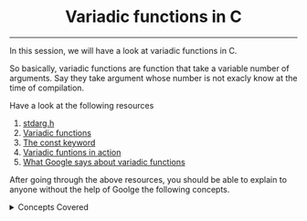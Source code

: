 <h1 align="center">Variadic functions in C</h1>
<hr/>

In this session, we will have a look at variadic functions in C.

So basically, variadic functions are function that take a variable number of arguments. Say they take argument whose number is not exacly know at the time of compilation. 


Have a look at the following resources 

1. [stdarg.h](https://en.wikipedia.org/wiki/Stdarg.h)
2. [Variadic functions](https://www.gnu.org/software/libc/manual/html_node/Variadic-Functions.html)
3. [The const keyword](https://www.youtube.com/watch?v=1W4oyuOdXv8)
4. [Variadic funtions in action](https://www.geeksforgeeks.org/variadic-functions-in-c/)
5. [What Google says about variadic functions](https://www.google.com/search?q=variadic+functions+in+c)


After going through the above resources, you should be able to explain to anyone without the help of Goolge the following concepts.

<details>
<summary>Concepts Covered</summary>
<li>What are variadic functions</li>
<li>How to use <code>va_start</code>, <code>va_arg</code>and <code>va_end</code> macros</li>
<li>Why and how to use the const type qualifier</li>
</details>